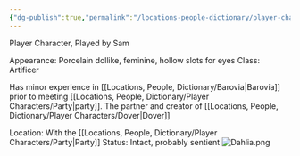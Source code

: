 ```yaml
---
{"dg-publish":true,"permalink":"/locations-people-dictionary/player-characters/dahlia/","tags":["PlayerCharacter"]}
---
```


Player Character, Played by Sam

Appearance: Porcelain dollike, feminine, hollow slots for eyes
Class: Artificer

Has minor experience in [[Locations, People, Dictionary/Barovia\|Barovia]] prior to meeting [[Locations, People, Dictionary/Player Characters/Party\|party]]. 
The partner and creator of [[Locations, People, Dictionary/Player Characters/Dover\|Dover]]

Location: With the [[Locations, People, Dictionary/Player Characters/Party\|Party]]
Status: Intact, probably sentient
![Dahlia.png](/img/user/Pictures/Dahlia.png)